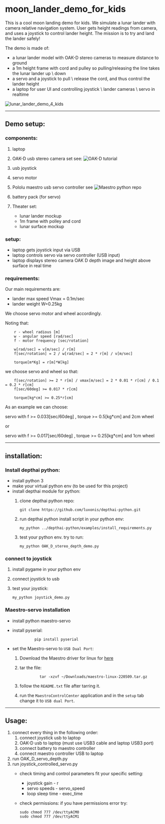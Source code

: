 # moon_lander_demo_for_kids
This is a cool moon landing demo for kids.
We simulate a lunar lander with camera relative navigation system.
User gets height readings from camera, and uses a joystick to control lander height.
The mission is to try and land the lander safely!


The demo is made of:
- a lunar lander model with OAK-D stereo cameras to measure distance to ground
- a 1m height frame with cord and pulley so pulling/releasing the line takes
the lunar lander up \ down
- a servo and a joystick to pull \ release the cord, and thus control
the lander height
- a laptop for user UI and controlling joystick \ lander cameras \ servo in realtime


![lunar_lander_demo_4_kids](https://user-images.githubusercontent.com/32566844/213310963-2004f37a-1c88-407b-a339-2b3ddd92da6f.png)

---

## Demo setup:

### components:

1) laptop 
2) OAK-D usb stereo camera set  see: ![OAK-D tutorial](https://github.com/luxonis/depthai)
3) usb joystick
4) servo motor
5) Pololu maestro usb servo controller see  ![Maestro python repo](https://github.com/FRC4564/Maestro)
6) battery pack (for servo)
7) Theater set:

    - lunar lander mockup 
    - 1m frame with polley and cord
    - lunar surface mockup 


### setup:

- laptop gets joystick input via USB
- laptop controls servo via servo controller (USB input)
- laptop displays stereo camera OAK D depth image and height above surface in real time



### requirements:
 
Our main requirements are:
+ lander max speed Vmax = 0.1m/sec
+ lander weight W=0.25kg

We choose servo motor and wheel accordingly.

Noting that:

        r - wheel radious [m]
        w - angular speed [rad/sec]
        f - motor frequency [sec/rotation]

        w[rad/sec] = v[m/sec] / r[m]
        f[sec/rotation] = 2 / w[rad/sec] = 2 * r[m] / v[m/sec]
        
        torque[m*Kg] = r[m]*W[kg]



we choose servo and wheel so that:

        f[sec/rotation] >= 2 * r[m] / vmax[m/sec] = 2 * 0.01 * r[cm] / 0.1 = 0.2 * r[cm]
        f[sec/60deg] >= 0.017 * r[cm]

        torque[kg*cm] >= 0.25*r[cm]



As an example we can choose:

servo with f >= 0.033[sec/60deg] , torque >= 0.5[kg*cm] and 2cm wheel

or

servo with f >= 0.017[sec/60deg] , torque >= 0.25[kg*cm] and 1cm wheel



---

## installation:

### Install depthai python:

- install python 3
- make your virtual python env (to be used for this project)
- install depthai module for python:
  1. clone depthai python repo:

         git clone https://github.com/luxonis/depthai-python.git
  2. run depthai python install script in your python env:

         my_python ../depthai-python/examples/install_requirements.py

  3. test your python env. try to run:
  
         my_python OAK_D_stereo_depth_demo.py


### connect to joystick

  1. install pygame in your python env
  2. connect joystick to usb
  3. test your joystick:
  
         my_python joystick_demo.py

### Maestro-servo installation

- install python maestro-servo

- install pyserial:

                pip install pyserial

- set the Maestro-servo to `USB Dual Port`:

  1. Download the Maestro driver for linux for [here](https://www.pololu.com/docs/0J40/3.b)
  2. tar the file:

                  tar -xzvf ~/Downloads/maestro-linux-220509.tar.gz
  3. follow the `README.txt` file after tarring it.

  4. run the `MaestroControlCenter` application and in the `setup` tab change it to `USB dual Port`.



---

## Usage:
1. connect every thing in the following order:
   1. connect joystick usb to laptop
   2. OAK-D usb to laptop (must use USB3 cable and laptop USB3 port)
   3. connect battery to maestro controller
   4. connect maestro controller USB to laptop 
2. run OAK_D_servo_depth.py
3. run joystick_controlled_servo.py
    - check timing and control parameters fit your specific setting:
      - joystick gain - r
      - servo speeds - servo_speed
      - loop sleep time - exec_time
    - check permissions: if you have permissions error try:

          sudo chmod 777 /dev/ttyACM0
          sudo chmod 777 /dev/ttyACM1

